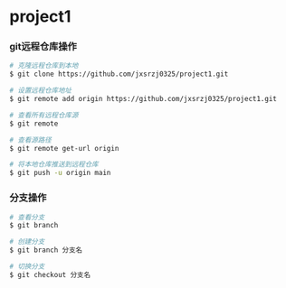 # project1


### git远程仓库操作
```bash
# 克隆远程仓库到本地
$ git clone https://github.com/jxsrzj0325/project1.git

# 设置远程仓库地址
$ git remote add origin https://github.com/jxsrzj0325/project1.git

# 查看所有远程仓库源
$ git remote

# 查看源路径
$ git remote get-url origin

# 将本地仓库推送到远程仓库
$ git push -u origin main
```


### 分支操作
```bash
# 查看分支
$ git branch

# 创建分支
$ git branch 分支名

# 切换分支
$ git checkout 分支名
```